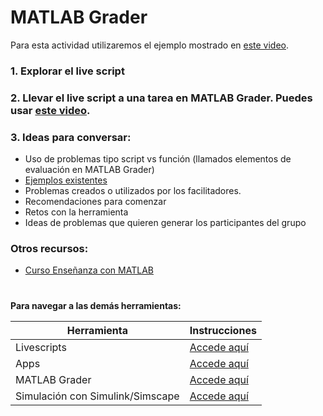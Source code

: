 # MATLAB Grader

Para esta actividad utilizaremos el ejemplo mostrado en [este video](https://www.youtube.com/live/ejvo6E_HVCc).

### 1. Explorar el live script 


### 2. Llevar el live script a una tarea en MATLAB Grader. Puedes usar [este video](https://www.youtube.com/live/ejvo6E_HVCc).

### 3. Ideas para conversar:
- Uso de problemas tipo script vs función (llamados elementos de evaluación en MATLAB Grader)
- [Ejemplos existentes](https://la.mathworks.com/products/matlab-grader/assessment-content.html) 
- Problemas creados o utilizados por los facilitadores.
- Recomendaciones para comenzar
- Retos con la herramienta
- Ideas de problemas que quieren generar los participantes del grupo


### Otros recursos: 
- [Curso Enseñanza con MATLAB](https://matlabacademy.mathworks.com/es/details/teaching-with-matlab/instructoronboard#module=6)



#
**Para navegar a las demás herramientas:**

| **Herramienta**                      | **Instrucciones** |
|----------------------------------|-------------|
| Livescripts                      | [Accede aquí](https://github.com/gabyarellano/MaterialesTallerEducadores/tree/master/LiveScripts) | |
| Apps                             | [Accede aquí](https://github.com/gabyarellano/MaterialesTallerEducadores/tree/master/Apps)|
| MATLAB Grader                    | [Accede aquí](https://github.com/gabyarellano/MaterialesTallerEducadores/tree/master/MATLAB%20Grader)|
| Simulación con Simulink/Simscape | [Accede aquí](https://github.com/gabyarellano/MaterialesTallerEducadores/tree/master/Simulacion) |
